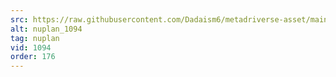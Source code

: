 ```yaml
---
src: https://raw.githubusercontent.com/Dadaism6/metadriverse-asset/main/script-nuplan-output-newcompressed/nuplan_1094.mp4
alt: nuplan_1094
tag: nuplan
vid: 1094
order: 176
---
```

